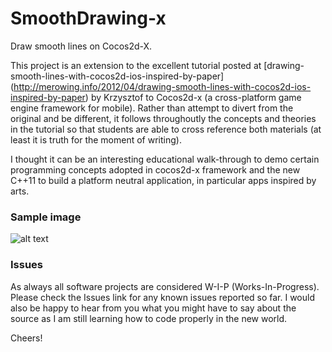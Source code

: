 # SmoothDrawing-x
Draw smooth lines on Cocos2d-X.

This project is an extension to the excellent tutorial posted at [drawing-smooth-lines-with-cocos2d-ios-inspired-by-paper]
(http://merowing.info/2012/04/drawing-smooth-lines-with-cocos2d-ios-inspired-by-paper) by Krzysztof
to Cocos2d-x (a cross-platform game engine framework for mobile). Rather than attempt to divert from the original and be different, it follows throughoutly the concepts and theories in the tutorial so that students are able to cross reference both materials (at least it is truth for the moment of writing).

I thought it can be an interesting educational walk-through to demo certain programming concepts adopted in cocos2d-x
framework and the new C++11 to build a platform neutral application, in particular apps inspired by arts.

### Sample image
![alt text][face]

### Issues
As always all software projects are considered W-I-P (Works-In-Progress). Please check the Issues link for any known issues
reported so far. I would also be happy to hear from you what you might have to say about the source as I am still learning how to code properly in the new world.

Cheers!

[face]: https://raw.githubusercontent.com/bennyk/SmoothDrawing-x/master/images/face.jpg

